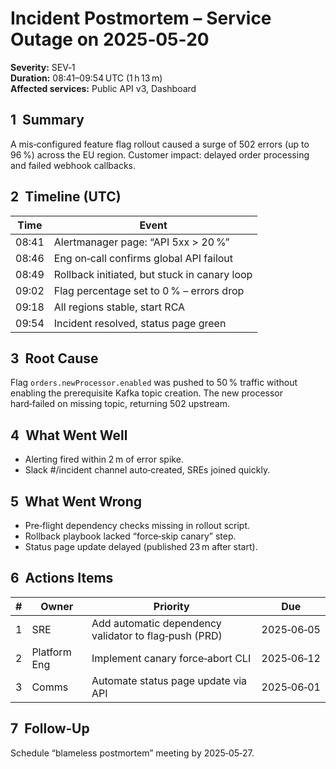 # Incident Postmortem – Service Outage on 2025‑05‑20
**Severity:** SEV‑1  
**Duration:** 08:41–09:54 UTC (1 h 13 m)  
**Affected services:** Public API v3, Dashboard

## 1  Summary
A mis‑configured feature flag rollout caused a surge of 502 errors
(up to 96 %) across the EU region. Customer impact: delayed order
processing and failed webhook callbacks.

## 2  Timeline (UTC)
| Time | Event |
|------|-------|
| 08:41 | Alertmanager page: “API 5xx > 20 %” |
| 08:46 | Eng on‑call confirms global API failout |
| 08:49 | Rollback initiated, but stuck in canary loop |
| 09:02 | Flag percentage set to 0 % – errors drop |
| 09:18 | All regions stable, start RCA |
| 09:54 | Incident resolved, status page green |

## 3  Root Cause
Flag `orders.newProcessor.enabled` was pushed to 50 % traffic
without enabling the prerequisite Kafka topic creation. The new
processor hard‑failed on missing topic, returning 502 upstream.

## 4  What Went Well
* Alerting fired within 2 m of error spike.
* Slack #/incident channel auto‑created, SREs joined quickly.

## 5  What Went Wrong
* Pre‑flight dependency checks missing in rollout script.
* Rollback playbook lacked “force‑skip canary” step.
* Status page update delayed (published 23 m after start).

## 6  Actions Items
| # | Owner | Priority | Due |
|---|-------|----------|-----|
| 1 | SRE | Add automatic dependency validator to flag‑push (PRD) | 2025‑06‑05 |
| 2 | Platform Eng | Implement canary force‑abort CLI | 2025‑06‑12 |
| 3 | Comms | Automate status page update via API | 2025‑06‑01 |

## 7  Follow‑Up
Schedule “blameless postmortem” meeting by 2025‑05‑27.